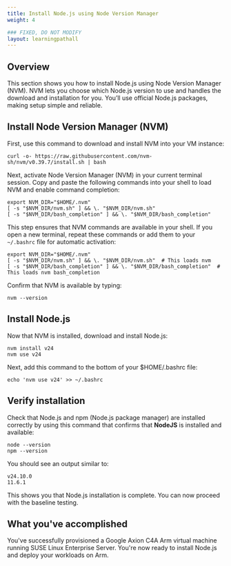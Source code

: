 ```yaml
---
title: Install Node.js using Node Version Manager
weight: 4

### FIXED, DO NOT MODIFY
layout: learningpathall
---
```


## Overview
This section shows you how to install Node.js using Node Version Manager (NVM). NVM lets you choose which Node.js version to use and handles the download and installation for you. You’ll use official Node.js packages, making setup simple and reliable.

## Install Node Version Manager (NVM)
First, use this command to download and install NVM into your VM instance:

```console
curl -o- https://raw.githubusercontent.com/nvm-sh/nvm/v0.39.7/install.sh | bash
```

Next, activate Node Version Manager (NVM) in your current terminal session. Copy and paste the following commands into your shell to load NVM and enable command completion:

```console
export NVM_DIR="$HOME/.nvm"
[ -s "$NVM_DIR/nvm.sh" ] && \. "$NVM_DIR/nvm.sh"
[ -s "$NVM_DIR/bash_completion" ] && \. "$NVM_DIR/bash_completion"
```

This step ensures that NVM commands are available in your shell. If you open a new terminal, repeat these commands or add them to your `~/.bashrc` file for automatic activation:

```console
export NVM_DIR="$HOME/.nvm"
[ -s "$NVM_DIR/nvm.sh" ] && \. "$NVM_DIR/nvm.sh"  # This loads nvm
[ -s "$NVM_DIR/bash_completion" ] && \. "$NVM_DIR/bash_completion"  # This loads nvm bash_completion
```

Confirm that NVM is available by typing:

```console
nvm --version
```

## Install Node.js
Now that NVM is installed, download and install Node.js: 

```console
nvm install v24
nvm use v24
```

Next, add this command to the bottom of your $HOME/.bashrc file:

```console
echo 'nvm use v24' >> ~/.bashrc
```

## Verify installation
Check that Node.js and npm (Node.js package manager) are installed correctly by using this command that confirms that **NodeJS** is installed and available:

```console
node --version
npm --version
```

You should see an output similar to:
```output
v24.10.0
11.6.1
```

This shows you that Node.js installation is complete. You can now proceed with the baseline testing.

## What you've accomplished

You've successfully provisioned a Google Axion C4A Arm virtual machine running SUSE Linux Enterprise Server. You're now ready to install Node.js and deploy your workloads on Arm.



